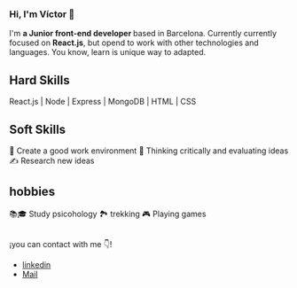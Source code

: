 ### Hi, I'm Víctor 👋


I'm <strong> a Junior front-end developer </strong> based in Barcelona. Currently currently focused on **React.js**, but opend to work with other technologies and languages.  You know, learn is unique way to adapted.  

## Hard Skills 
React.js | Node | Express | MongoDB | HTML | CSS 

## Soft Skills

🤗 Create a good work environment
🤔 Thinking critically and evaluating ideas
✍️ Research new ideas
 
 ## hobbies
 
📚🎓 Study psicohology 
🏞️  trekking 
🎮	Playing games
 


<br /> ¡you can contact with me 👇!</p>
- <a target ="_blank" href= "https://www.linkedin.com/in/victorteodoromoya "> linkedin </a> 
- <a href="mailto:victor.tm90@gmail.com">Mail</a>

